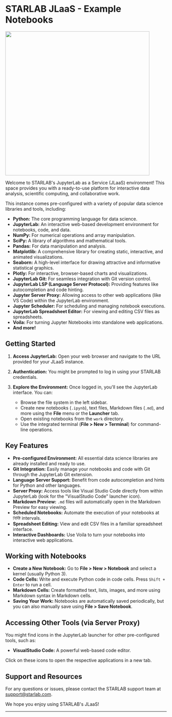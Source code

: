 # STARLAB JLaaS - Example Notebooks

<img src="https://minio-object-harmony-minio.apps.bootes.sl/public/FA-StarLab%2FFA-StarLab-01.jpg" width="450" height="450">

Welcome to STARLAB's JupyterLab as a Service (JLaaS) environment! This space provides you with a ready-to-use platform for interactive data analysis, scientific computing, and collaborative work.

This instance comes pre-configured with a variety of popular data science libraries and tools, including:

* **Python:** The core programming language for data science.
* **JupyterLab:** An interactive web-based development environment for notebooks, code, and data.
* **NumPy:** For numerical operations and array manipulation.
* **SciPy:** A library of algorithms and mathematical tools.
* **Pandas:** For data manipulation and analysis.
* **Matplotlib:** A comprehensive library for creating static, interactive, and animated visualizations.
* **Seaborn:** A high-level interface for drawing attractive and informative statistical graphics.
* **Plotly:** For interactive, browser-based charts and visualizations.
* **JupyterLab Git:** For seamless integration with Git version control.
* **JupyterLab LSP (Language Server Protocol):** Providing features like autocompletion and code hinting.
* **Jupyter Server Proxy:** Allowing access to other web applications (like VS Code) within the JupyterLab environment.
* **Jupyter Scheduler:** For scheduling and managing notebook executions.
* **JupyterLab Spreadsheet Editor:** For viewing and editing CSV files as spreadsheets.
* **Voila:** For turning Jupyter Notebooks into standalone web applications.
* **And more!**

## Getting Started

1.  **Access JupyterLab:** Open your web browser and navigate to the URL provided for your JLaaS instance.

2.  **Authentication:** You might be prompted to log in using your STARLAB credentials.

3.  **Explore the Environment:** Once logged in, you'll see the JupyterLab interface. You can:
    * Browse the file system in the left sidebar.
    * Create new notebooks (`.ipynb`), text files, Markdown files (`.md`), and more using the **File** menu or the **Launcher** tab.
    * Open existing notebooks from the `work` directory.
    * Use the integrated terminal (**File > New > Terminal**) for command-line operations.

## Key Features

* **Pre-configured Environment:** All essential data science libraries are already installed and ready to use.
* **Git Integration:** Easily manage your notebooks and code with Git through the JupyterLab Git extension.
* **Language Server Support:** Benefit from code autocompletion and hints for Python and other languages.
* **Server Proxy:** Access tools like Visual Studio Code directly from within JupyterLab (look for the "VisualStudio Code" launcher icon).
* **Markdown Preview:** `.md` files will automatically open in the Markdown Preview for easy viewing.
* **Scheduled Notebooks:** Automate the execution of your notebooks at নির্দিষ্ট intervals.
* **Spreadsheet Editing:** View and edit CSV files in a familiar spreadsheet interface.
* **Interactive Dashboards:** Use Voila to turn your notebooks into interactive web applications.

## Working with Notebooks

* **Create a New Notebook:** Go to **File > New > Notebook** and select a kernel (usually Python 3).
* **Code Cells:** Write and execute Python code in code cells. Press `Shift + Enter` to run a cell.
* **Markdown Cells:** Create formatted text, lists, images, and more using Markdown syntax in Markdown cells.
* **Saving Your Work:** Notebooks are automatically saved periodically, but you can also manually save using **File > Save Notebook**.

## Accessing Other Tools (via Server Proxy)

You might find icons in the JupyterLab launcher for other pre-configured tools, such as:

* **VisualStudio Code:** A powerful web-based code editor.

Click on these icons to open the respective applications in a new tab.

## Support and Resources

For any questions or issues, please contact the STARLAB support team at [support@starlab.com](mailto:support@starlab.com).

We hope you enjoy using STARLAB's JLaaS!

---
<!-- 
![JupyterLab Interface](images/jupyterlab_interface.png)
*A view of the JupyterLab interface.*

![Markdown Preview Example](images/markdown_preview.png)
*An example of the automatic Markdown Preview.* -->